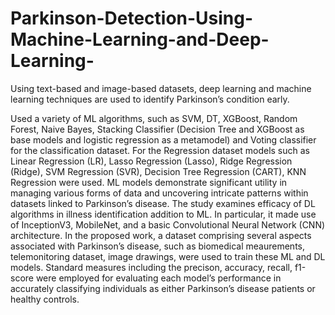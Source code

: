 # Parkinson-Detection-Using-Machine-Learning-and-Deep-Learning-
Using text-based and image-based datasets, deep learning and machine learning techniques are used to identify Parkinson’s condition early.


Used a variety of ML algorithms, such as SVM, DT, XGBoost, Random Forest, Naive
Bayes, Stacking Classifier (Decision Tree and XGBoost as base models and logistic regression
as a metamodel) and Voting classifier for the classification dataset. For the Regression dataset
models such as Linear Regression (LR), Lasso Regression (Lasso), Ridge Regression (Ridge),
SVM Regression (SVR), Decision Tree Regression (CART), KNN Regression were used. ML
models demonstrate significant utility in managing various forms of data and uncovering intricate patterns within datasets linked to Parkinson’s disease.
The study examines efficacy of DL algorithms in illness identification addition to ML. In
particular, it made use of InceptionV3, MobileNet, and a basic Convolutional Neural Network
(CNN) architecture.
In the proposed work, a dataset comprising several aspects associated with Parkinson’s disease, such as biomedical meaurements, telemonitoring dataset, image drawings, were used to
train these ML and DL models. Standard measures including the precison, accuracy, recall,
f1-score were employed for evaluating each model’s performance in accurately classifying individuals as either Parkinson’s disease patients or healthy controls.
